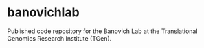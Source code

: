 # banovichlab
Published code repository for the Banovich Lab at the Translational Genomics Research Institute (TGen).
